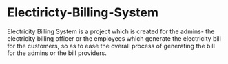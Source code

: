# Electiricty-Billing-System
Electricity Billing System is a project which is created for the admins- the electricity billing officer or the employees which generate the electricity bill for the customers, so as to ease the overall process of generating the bill for the admins or the bill providers.
